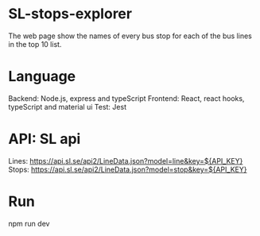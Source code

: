 # SL-stops-explorer


The web page show the names of every bus stop for each of the bus lines in the top 10 list.

# Language
Backend: Node.js, express and typeScript
Frontend: React, react hooks, typeScript and material ui
Test: Jest

# API: SL api 
Lines: https://api.sl.se/api2/LineData.json?model=line&key=${API_KEY}
Stops: https://api.sl.se/api2/LineData.json?model=stop&key=${API_KEY}

# Run
npm run dev 
